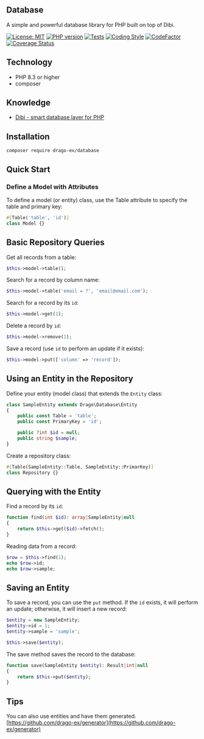 ## Database
A simple and powerful database library for PHP built on top of Dibi.

[![License: MIT](https://img.shields.io/badge/License-MIT-yellow.svg)](https://raw.githubusercontent.com/drago-ex/database/master/license.md)
[![PHP version](https://badge.fury.io/ph/drago-ex%2Fdatabase.svg)](https://badge.fury.io/ph/drago-ex%2Fdatabase)
[![Tests](https://github.com/drago-ex/database/actions/workflows/tests.yml/badge.svg)](https://github.com/drago-ex/database/actions/workflows/tests.yml)
[![Coding Style](https://github.com/drago-ex/database/actions/workflows/coding-style.yml/badge.svg)](https://github.com/drago-ex/database/actions/workflows/coding-style.yml)
[![CodeFactor](https://www.codefactor.io/repository/github/drago-ex/database/badge)](https://www.codefactor.io/repository/github/drago-ex/database)
[![Coverage Status](https://coveralls.io/repos/github/drago-ex/database/badge.svg?branch=master)](https://coveralls.io/github/drago-ex/database?branch=master)

## Technology
- PHP 8.3 or higher
- composer

## Knowledge
- [Dibi - smart database layer for PHP](https://github.com/dg/dibi)

## Installation
```
composer require drago-ex/database
```

## Quick Start
### Define a Model with Attributes
To define a model (or entity) class, use the Table attribute to specify the table and primary key:
```php
#[Table('table', 'id')]
class Model {}
```

## Basic Repository Queries

Get all records from a table:
```php
$this->model->table();
```

Search for a record by column name:
```php
$this->model->table('email = ?', 'email@email.com');
```

Search for a record by its `id`:
```php
$this->model->get(1);
```

Delete a record by `id`:
```php
$this->model->remove(1);
```

Save a record (use `id` to perform an update if it exists):
```php
$this->model->put(['column' => 'record']);
```

## Using an Entity in the Repository
Define your entity (model class) that extends the `Entity` class:
```php
class SampleEntity extends Drago\Database\Entity
{
	public const Table = 'table';
	public const PrimaryKey = 'id';

	public ?int $id = null;
	public string $sample;
}
```

Create a repository class:
```php
#[Table(SampleEntity::Table, SampleEntity::PrimarKey)]
class Repository {}
```

## Querying with the Entity
Find a record by its `id`:
```php
function find(int $id): array|SampleEntity|null
{
	return $this->get($id)->fetch();
}
```

Reading data from a record:
```php
$row = $this->find(1);
echo $row->id;
echo $row->sample;
```

## Saving an Entity
To save a record, you can use the `put` method. If the `id` exists, it will perform an update;
otherwise, it will insert a new record:
```php
$entity = new SampleEntity;
$entity->id = 1;
$entity->sample = 'sample';

$this->save($entity);
```

The save method saves the record to the database:
```php
function save(SampleEntity $entity): Result|int|null
{
	return $this->put($entity);
}
```

## Tips
You can also use entities and have them generated. [https://github.com/drago-ex/generator](https://github.com/drago-ex/generator)
